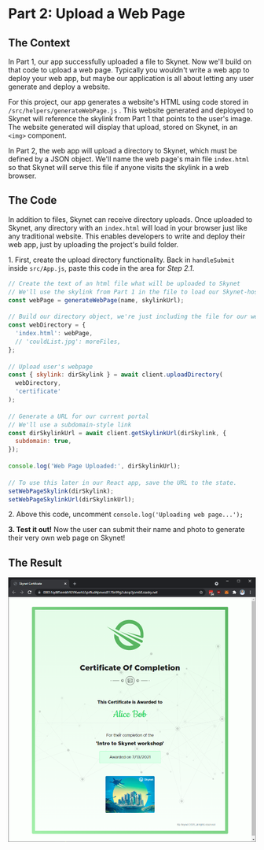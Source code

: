# Part 2: Upload a Web Page

## The Context

In Part 1, our app successfully uploaded a file to Skynet. Now we'll build on that code to upload a web page. Typically you wouldn't write a web app to deploy your web app, but maybe our application is all about letting any user generate and deploy a website.

For this project, our app generates a website's HTML using code stored in `/src/helpers/generateWebPage.js` . This website generated and deployed to Skynet will reference the skylink from Part 1 that points to the user's image. The website generated will display that upload, stored on Skynet, in an `<img>` component.

In Part 2, the web app will upload a directory to Skynet, which must be defined by a JSON object. We'll name the web page's main file `index.html` so that Skynet will serve this file if anyone visits the skylink in a web browser.

## The Code

In addition to files, Skynet can receive directory uploads. Once uploaded to Skynet, any directory with an `index.html` will load in your browser just like any traditional website. This enables developers to write and deploy their web app, just by uploading the project's build folder.

1\. First, create the upload directory functionality. Back in `handleSubmit` inside `src/App.js`, paste this code in the area for _Step 2.1_.

```javascript
// Create the text of an html file what will be uploaded to Skynet
// We'll use the skylink from Part 1 in the file to load our Skynet-hosted image.
const webPage = generateWebPage(name, skylinkUrl);

// Build our directory object, we're just including the file for our webpage.
const webDirectory = {
  'index.html': webPage,
  // 'couldList.jpg': moreFiles,
};

// Upload user's webpage
const { skylink: dirSkylink } = await client.uploadDirectory(
  webDirectory,
  'certificate'
);

// Generate a URL for our current portal
// We'll use a subdomain-style link
const dirSkylinkUrl = await client.getSkylinkUrl(dirSkylink, {
  subdomain: true,
});

console.log('Web Page Uploaded:', dirSkylinkUrl);

// To use this later in our React app, save the URL to the state.
setWebPageSkylink(dirSkylink);
setWebPageSkylinkUrl(dirSkylinkUrl);
```

2\. Above this code, uncomment `console.log('Uploading web page...');`

**3. Test it out!** Now the user can submit their name and photo to generate their very own web page on Skynet!

## The Result

![Our finished webpage, referencing the skylink of our uploaded image.](<../../.gitbook/assets/image (8).png>)
